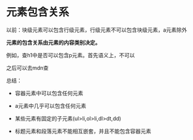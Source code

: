 # 元素包含关系

以前：块级元素可以包含行级元素，行级元素不可以包含块级元素，a元素除外

**元素的包含关系由元素的内容类别决定。**

例如，查h1中是否可以包含p元素。首先语义上，不可以

之后可以去mdn查

总结：

- 容器元素中可以包含任何元素

- a元素中几乎可以包含任何元素

- 某些元素有固定的子元素(ul>li,ol>li,dl>dt,dd)

- 标题元素和段落元素不能相互嵌套，并且不能包含容器元素